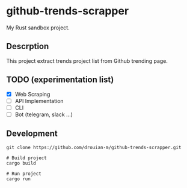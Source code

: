# github-trends-scrapper

My Rust sandbox project.

## Descrption

This project extract trends project list from Github trending page.

## TODO (experimentation list)

- [x] Web Scraping
- [ ] API Implementation
- [ ] CLI
- [ ] Bot (telegram, slack ...)

## Development

```
git clone https://github.com/drouian-m/github-trends-scrapper.git

# Build project
cargo build

# Run project
cargo run 
```